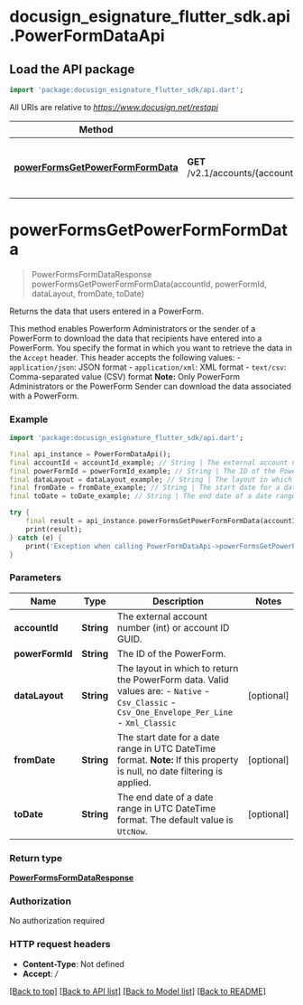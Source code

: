 # docusign_esignature_flutter_sdk.api.PowerFormDataApi

## Load the API package
```dart
import 'package:docusign_esignature_flutter_sdk/api.dart';
```

All URIs are relative to *https://www.docusign.net/restapi*

Method | HTTP request | Description
------------- | ------------- | -------------
[**powerFormsGetPowerFormFormData**](PowerFormDataApi.md#powerformsgetpowerformformdata) | **GET** /v2.1/accounts/{accountId}/powerforms/{powerFormId}/form_data | Returns the data that users entered in a PowerForm.


# **powerFormsGetPowerFormFormData**
> PowerFormsFormDataResponse powerFormsGetPowerFormFormData(accountId, powerFormId, dataLayout, fromDate, toDate)

Returns the data that users entered in a PowerForm.

This method enables Powerform Administrators or the sender of a PowerForm to download the data that recipients have entered into a PowerForm.  You specify the format in which you want to retrieve the data in the `Accept` header. This header accepts the following values:   - `application/json`: JSON format - `application/xml`: XML format - `text/csv`: Comma-separated value (CSV) format  **Note:** Only PowerForm Administrators or the PowerForm Sender can download the data associated with a PowerForm.

### Example
```dart
import 'package:docusign_esignature_flutter_sdk/api.dart';

final api_instance = PowerFormDataApi();
final accountId = accountId_example; // String | The external account number (int) or account ID GUID.
final powerFormId = powerFormId_example; // String | The ID of the PowerForm.
final dataLayout = dataLayout_example; // String | The layout in which to return the PowerForm data. Valid values are:  - `Native` - `Csv_Classic` - `Csv_One_Envelope_Per_Line` - `Xml_Classic`
final fromDate = fromDate_example; // String | The start date for a date range in UTC DateTime format.  **Note:** If this property is null, no date filtering is applied.
final toDate = toDate_example; // String | The end date of a date range in UTC DateTime format. The default value is `UtcNow`.

try {
    final result = api_instance.powerFormsGetPowerFormFormData(accountId, powerFormId, dataLayout, fromDate, toDate);
    print(result);
} catch (e) {
    print('Exception when calling PowerFormDataApi->powerFormsGetPowerFormFormData: $e\n');
}
```

### Parameters

Name | Type | Description  | Notes
------------- | ------------- | ------------- | -------------
 **accountId** | **String**| The external account number (int) or account ID GUID. | 
 **powerFormId** | **String**| The ID of the PowerForm. | 
 **dataLayout** | **String**| The layout in which to return the PowerForm data. Valid values are:  - `Native` - `Csv_Classic` - `Csv_One_Envelope_Per_Line` - `Xml_Classic` | [optional] 
 **fromDate** | **String**| The start date for a date range in UTC DateTime format.  **Note:** If this property is null, no date filtering is applied. | [optional] 
 **toDate** | **String**| The end date of a date range in UTC DateTime format. The default value is `UtcNow`. | [optional] 

### Return type

[**PowerFormsFormDataResponse**](PowerFormsFormDataResponse.md)

### Authorization

No authorization required

### HTTP request headers

 - **Content-Type**: Not defined
 - **Accept**: */*

[[Back to top]](#) [[Back to API list]](../README.md#documentation-for-api-endpoints) [[Back to Model list]](../README.md#documentation-for-models) [[Back to README]](../README.md)

